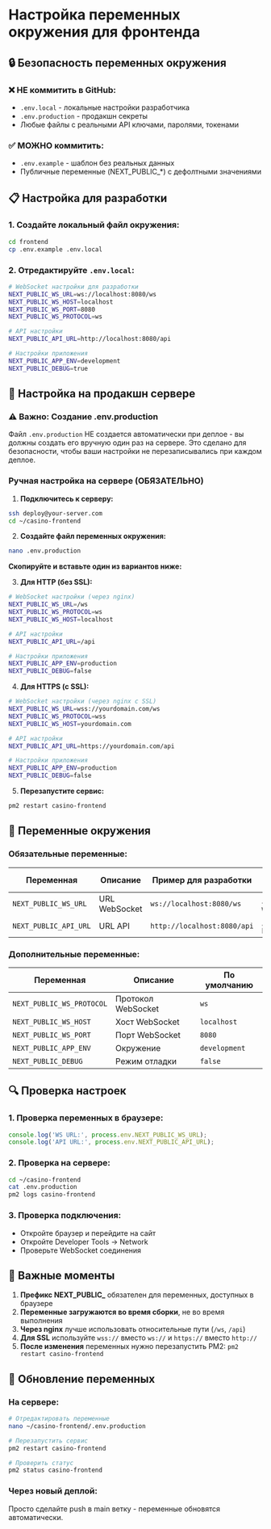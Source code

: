# Настройка переменных окружения для фронтенда

## 🔒 Безопасность переменных окружения

### ❌ НЕ коммитить в GitHub:
- `.env.local` - локальные настройки разработчика
- `.env.production` - продакшн секреты
- Любые файлы с реальными API ключами, паролями, токенами

### ✅ МОЖНО коммитить:
- `.env.example` - шаблон без реальных данных
- Публичные переменные (NEXT_PUBLIC_*) с дефолтными значениями

## 📋 Настройка для разработки

### 1. Создайте локальный файл окружения:

```bash
cd frontend
cp .env.example .env.local
```

### 2. Отредактируйте `.env.local`:

```bash
# WebSocket настройки для разработки
NEXT_PUBLIC_WS_URL=ws://localhost:8080/ws
NEXT_PUBLIC_WS_HOST=localhost
NEXT_PUBLIC_WS_PORT=8080
NEXT_PUBLIC_WS_PROTOCOL=ws

# API настройки
NEXT_PUBLIC_API_URL=http://localhost:8080/api

# Настройки приложения
NEXT_PUBLIC_APP_ENV=development
NEXT_PUBLIC_DEBUG=true
```

## 🚀 Настройка на продакшн сервере

### ⚠️ Важно: Создание .env.production

Файл `.env.production` НЕ создается автоматически при деплое - вы должны создать его вручную один раз на сервере. Это сделано для безопасности, чтобы ваши настройки не перезаписывались при каждом деплое.

### Ручная настройка на сервере (ОБЯЗАТЕЛЬНО)

1. **Подключитесь к серверу:**
```bash
ssh deploy@your-server.com
cd ~/casino-frontend
```

2. **Создайте файл переменных окружения:**
```bash
nano .env.production
```

**Скопируйте и вставьте один из вариантов ниже:**

3. **Для HTTP (без SSL):**
```bash
# WebSocket настройки (через nginx)
NEXT_PUBLIC_WS_URL=/ws
NEXT_PUBLIC_WS_PROTOCOL=ws
NEXT_PUBLIC_WS_HOST=localhost

# API настройки
NEXT_PUBLIC_API_URL=/api

# Настройки приложения
NEXT_PUBLIC_APP_ENV=production
NEXT_PUBLIC_DEBUG=false
```

4. **Для HTTPS (с SSL):**
```bash
# WebSocket настройки (через nginx с SSL)
NEXT_PUBLIC_WS_URL=wss://yourdomain.com/ws
NEXT_PUBLIC_WS_PROTOCOL=wss
NEXT_PUBLIC_WS_HOST=yourdomain.com

# API настройки
NEXT_PUBLIC_API_URL=https://yourdomain.com/api

# Настройки приложения
NEXT_PUBLIC_APP_ENV=production
NEXT_PUBLIC_DEBUG=false
```

5. **Перезапустите сервис:**
```bash
pm2 restart casino-frontend
```

## 🔧 Переменные окружения

### Обязательные переменные:

| Переменная | Описание | Пример для разработки | Пример для продакшена |
|------------|----------|----------------------|----------------------|
| `NEXT_PUBLIC_WS_URL` | URL WebSocket | `ws://localhost:8080/ws` | `/ws` или `wss://domain.com/ws` |
| `NEXT_PUBLIC_API_URL` | URL API | `http://localhost:8080/api` | `/api` или `https://domain.com/api` |

### Дополнительные переменные:

| Переменная | Описание | По умолчанию |
|------------|----------|--------------|
| `NEXT_PUBLIC_WS_PROTOCOL` | Протокол WebSocket | `ws` |
| `NEXT_PUBLIC_WS_HOST` | Хост WebSocket | `localhost` |
| `NEXT_PUBLIC_WS_PORT` | Порт WebSocket | `8080` |
| `NEXT_PUBLIC_APP_ENV` | Окружение | `development` |
| `NEXT_PUBLIC_DEBUG` | Режим отладки | `false` |

## 🔍 Проверка настроек

### 1. Проверка переменных в браузере:
```javascript
console.log('WS URL:', process.env.NEXT_PUBLIC_WS_URL);
console.log('API URL:', process.env.NEXT_PUBLIC_API_URL);
```

### 2. Проверка на сервере:
```bash
cd ~/casino-frontend
cat .env.production
pm2 logs casino-frontend
```

### 3. Проверка подключения:
- Откройте браузер и перейдите на сайт
- Откройте Developer Tools → Network
- Проверьте WebSocket соединения

## 🚨 Важные моменты

1. **Префикс NEXT_PUBLIC_** обязателен для переменных, доступных в браузере
2. **Переменные загружаются во время сборки**, не во время выполнения
3. **Через nginx** лучше использовать относительные пути (`/ws`, `/api`)
4. **Для SSL** используйте `wss://` вместо `ws://` и `https://` вместо `http://`
5. **После изменения** переменных нужно перезапустить PM2: `pm2 restart casino-frontend`

## 🔄 Обновление переменных

### На сервере:
```bash
# Отредактировать переменные
nano ~/casino-frontend/.env.production

# Перезапустить сервис
pm2 restart casino-frontend

# Проверить статус
pm2 status casino-frontend
```

### Через новый деплой:
Просто сделайте push в main ветку - переменные обновятся автоматически. 
